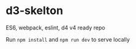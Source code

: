 # d3-skelton
ES6, webpack, eslint, d4 v4 ready repo

Run `npm install` and `npm run dev` to serve locally